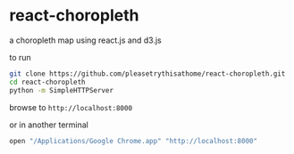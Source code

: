 react-choropleth
================

a choropleth map using react.js and d3.js

to run

```sh
git clone https://github.com/pleasetrythisathome/react-choropleth.git
cd react-choropleth
python -m SimpleHTTPServer 
```

browse to ```http://localhost:8000```

or in another terminal

```sh
open "/Applications/Google Chrome.app" "http://localhost:8000"
```
